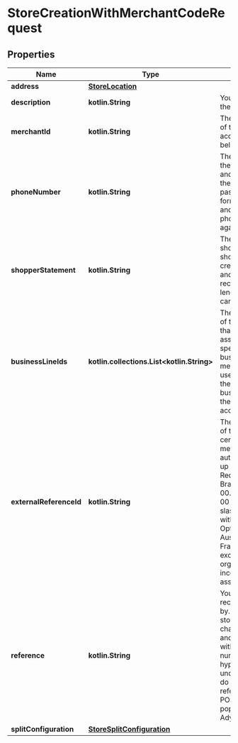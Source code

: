 
# StoreCreationWithMerchantCodeRequest

## Properties
Name | Type | Description | Notes
------------ | ------------- | ------------- | -------------
**address** | [**StoreLocation**](StoreLocation.md) |  | 
**description** | **kotlin.String** | Your description of the store. | 
**merchantId** | **kotlin.String** | The unique identifier of the merchant account that the store belongs to. | 
**phoneNumber** | **kotlin.String** | The phone number of the store, including &#39;+&#39; and country code in the [E.164](https://en.wikipedia.org/wiki/E.164) format. If passed in a different format, we convert and validate the phone number against E.164.  | 
**shopperStatement** | **kotlin.String** | The store name to be shown on the shopper&#39;s bank or credit card statement and on the shopper receipt. Maximum length: 22 characters; can&#39;t be all numbers. | 
**businessLineIds** | **kotlin.collections.List&lt;kotlin.String&gt;** | The unique identifiers of the [business lines](https://docs.adyen.com/api-explorer/legalentity/latest/post/businessLines#responses-200-id) that the store is associated with. If not specified, the business line of the merchant account is used. Required when there are multiple business lines under the merchant account. |  [optional]
**externalReferenceId** | **kotlin.String** | The unique identifier of the store, used by certain payment methods and tax authorities. Accepts up to 14 digits.  Required for CNPJ in Brazil, in the format 00.000.000/00git00-00 separated by dots, slashes, hyphens, or without separators.  Optional for Zip in Australia and SIRET in France, required except for nonprofit organizations and incorporated associations.   |  [optional]
**reference** | **kotlin.String** | Your reference to recognize the store by. Also known as the store code.  Allowed characters: lowercase and uppercase letters without diacritics, numbers 0 through 9, hyphen (-), and underscore (_).  If you do not provide a reference in your POST request, it is populated with the Adyen-generated [id](https://docs.adyen.com/api-explorer/Management/latest/post/stores#responses-200-id). |  [optional]
**splitConfiguration** | [**StoreSplitConfiguration**](StoreSplitConfiguration.md) |  |  [optional]



